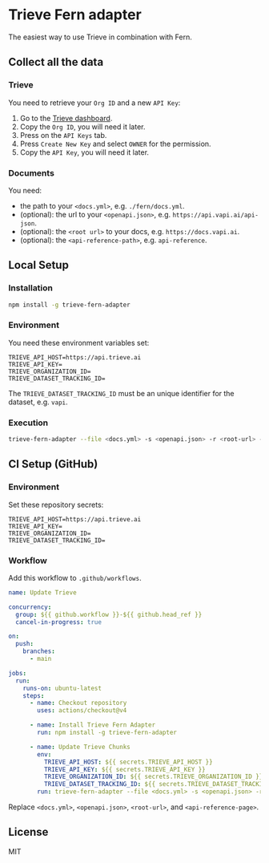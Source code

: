 # Trieve Fern adapter

The easiest way to use Trieve in combination with Fern.

## Collect all the data

### Trieve

You need to retrieve your `Org ID` and a new `API Key`:

1. Go to the [Trieve dashboard](https://dashboard.trieve.ai/org).
2. Copy the `Org ID`, you will need it later.
3. Press on the `API Keys` tab.
4. Press `Create New Key` and select `OWNER` for the permission.
5. Copy the `API Key`, you will need it later.

### Documents

You need:

- the path to your `<docs.yml>`, e.g. `./fern/docs.yml`.
- (optional): the url to your `<openapi.json>`, e.g. `https://api.vapi.ai/api-json`.
- (optional): the `<root url>` to your docs, e.g. `https://docs.vapi.ai`.
- (optional): the `<api-reference-path>`, e.g. `api-reference`.

## Local Setup

### Installation

```bash
npm install -g trieve-fern-adapter
```

### Environment

You need these environment variables set:

```
TRIEVE_API_HOST=https://api.trieve.ai
TRIEVE_API_KEY=
TRIEVE_ORGANIZATION_ID=
TRIEVE_DATASET_TRACKING_ID=
```

The `TRIEVE_DATASET_TRACKING_ID` must be an unique identifier for the dataset, e.g. `vapi`.

### Execution

```bash
trieve-fern-adapter --file <docs.yml> -s <openapi.json> -r <root-url> -a <api-reference-page>
```

## CI Setup (GitHub)

### Environment

Set these repository secrets:

```
TRIEVE_API_HOST=https://api.trieve.ai
TRIEVE_API_KEY=
TRIEVE_ORGANIZATION_ID=
TRIEVE_DATASET_TRACKING_ID=
```

### Workflow

Add this workflow to `.github/workflows`.

```yml
name: Update Trieve

concurrency:
  group: ${{ github.workflow }}-${{ github.head_ref }}
  cancel-in-progress: true

on:
  push:
    branches:
      - main

jobs:
  run:
    runs-on: ubuntu-latest
    steps:
      - name: Checkout repository
        uses: actions/checkout@v4

      - name: Install Trieve Fern Adapter
        run: npm install -g trieve-fern-adapter

      - name: Update Trieve Chunks 
        env:
          TRIEVE_API_HOST: ${{ secrets.TRIEVE_API_HOST }}
          TRIEVE_API_KEY: ${{ secrets.TRIEVE_API_KEY }}
          TRIEVE_ORGANIZATION_ID: ${{ secrets.TRIEVE_ORGANIZATION_ID }}
          TRIEVE_DATASET_TRACKING_ID: ${{ secrets.TRIEVE_DATASET_TRACKING_ID }}
        run: trieve-fern-adapter --file <docs.yml> -s <openapi.json> -r <root-url> -a <api-reference-page>

```

Replace `<docs.yml>`, `<openapi.json>`, `<root-url>`, and `<api-reference-page>`.

## License

MIT
